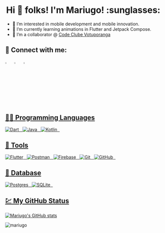 <h1 align="center">Hi 👋 folks! I'm Mariugo! :sunglasses: </h1>

- 👀 I’m interested in mobile development and mobile innovation.
- 🌱 I’m currently learning animations in Flutter and Jetpack Compose.
- 💞️ I’m a collaborator @ [Code Clube Votuporanga](http://codeclube.inf.br/)


## 📱 Connect with me:
[<img src="https://img.icons8.com/color/48/000000/linkedin.png" width="3.5%"/>](https://www.linkedin.com/in/mariugo-megiani/)  &nbsp; 
[<img src="https://img.icons8.com/fluent/48/000000/instagram-new.png" width="3.5%"/>](https://www.instagram.com/mariugomegiani/) &nbsp;  <a href="mailto:mariugomegiani@gmail.com"> <img src="https://img.icons8.com/fluent/48/000000/gmail.png" width="3.5%"/>

## :technologist: Programming Languages
<img alt="Dart" src="https://img.shields.io/badge/dart-%230175C2.svg?&style=for-the-badge&logo=dart&logoColor=white"/> &nbsp; 
<img alt="Java" src="https://img.shields.io/badge/java-%23ED8B00.svg?&style=for-the-badge&logo=java&logoColor=white"/> &nbsp; 
<img alt="Kotlin" src="https://img.shields.io/badge/kotlin-%230095D5.svg?&style=for-the-badge&logo=kotlin&logoColor=white"/> &nbsp; 

## :toolbox: Tools
<img alt="Flutter" src="https://img.shields.io/badge/Flutter-%2302569B.svg?&style=for-the-badge&logo=Flutter&logoColor=white" /> &nbsp;
<img alt="Postman" src="https://img.shields.io/badge/Postman-FF6C37?style=for-the-badge&logo=postman&logoColor=red" /> &nbsp; 
<img alt="Firebase" src="https://img.shields.io/badge/firebase-%23039BE5.svg?&style=for-the-badge&logo=firebase"/> &nbsp; 
<img alt="Git" src="https://img.shields.io/badge/git-%23F05033.svg?&style=for-the-badge&logo=git&logoColor=white"/> &nbsp; 
<img alt="GitHub" src="https://img.shields.io/badge/github-%23121011.svg?&style=for-the-badge&logo=github&logoColor=white"/> &nbsp; 

## :notebook_with_decorative_cover: Database 
<img alt="Postgres" src="https://img.shields.io/badge/postgres-%23316192.svg?style=for-the-badge&logo=postgresql&logoColor=white"/> &nbsp; 
<img alt="SQLite" src="https://img.shields.io/badge/sqlite-%2307405e.svg?style=for-the-badge&logo=sqlite&logoColor=white"/> &nbsp; 

## :chart: My GitHub Status
![Mariugo's GitHub stats](https://github-readme-stats.vercel.app/api?username=mariugo&theme=dark&show_icons=true)
<p><img align="left" src="https://github-readme-stats.vercel.app/api/top-langs?username=mariugo&theme=dark&show_icons=true&locale=en&layout=compact" alt="mariugo"/></p>

